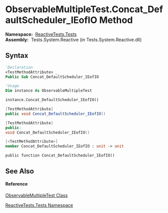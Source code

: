 # ObservableMultipleTest.Concat\_DefaultScheduler\_IEofIO Method

**Namespace:**  [ReactiveTests.Tests](ReactiveTests.Tests\ReactiveTests.Tests.md)  
**Assembly:**  Tests.System.Reactive (in Tests.System.Reactive.dll)

## Syntax

```vb
'Declaration
<TestMethodAttribute> _
Public Sub Concat_DefaultScheduler_IEofIO
```

```vb
'Usage
Dim instance As ObservableMultipleTest

instance.Concat_DefaultScheduler_IEofIO()
```

```csharp
[TestMethodAttribute]
public void Concat_DefaultScheduler_IEofIO()
```

```c++
[TestMethodAttribute]
public:
void Concat_DefaultScheduler_IEofIO()
```

```fsharp
[<TestMethodAttribute>]
member Concat_DefaultScheduler_IEofIO : unit -> unit 
```

```jscript
public function Concat_DefaultScheduler_IEofIO()
```

## See Also

#### Reference

[ObservableMultipleTest Class](ObservableMultipleTest\ObservableMultipleTest.md)

[ReactiveTests.Tests Namespace](ReactiveTests.Tests\ReactiveTests.Tests.md)




